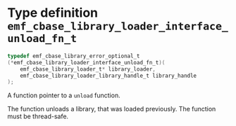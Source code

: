 # Type definition `emf_cbase_library_loader_interface_unload_fn_t`

```c
typedef emf_cbase_library_error_optional_t
(*emf_cbase_library_loader_interface_unload_fn_t)(
    emf_cbase_library_loader_t* library_loader,
    emf_cbase_library_loader_library_handle_t library_handle
);
```

A function pointer to a `unload` function.

The function unloads a library, that was loaded previously.
The function must be thread-safe.
